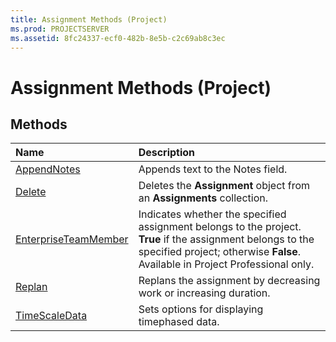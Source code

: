 ```yaml
---
title: Assignment Methods (Project)
ms.prod: PROJECTSERVER
ms.assetid: 8fc24337-ecf0-482b-8e5b-c2c69ab8c3ec
---
```



# Assignment Methods (Project)

## Methods



|**Name**|**Description**|
|:-----|:-----|
|[AppendNotes](assignment-appendnotes-method-project.md)|Appends text to the Notes field.|
|[Delete](assignment-delete-method-project.md)|Deletes the  **Assignment** object from an **Assignments** collection.|
|[EnterpriseTeamMember](assignment-enterpriseteammember-method-project.md)|Indicates whether the specified assignment belongs to the project.  **True** if the assignment belongs to the specified project; otherwise **False**. Available in Project Professional only.|
|[Replan](assignment-replan-method-project.md)|Replans the assignment by decreasing work or increasing duration.|
|[TimeScaleData](assignment-timescaledata-method-project.md)|Sets options for displaying timephased data.|

